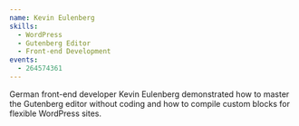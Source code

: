 ```yaml
---
name: Kevin Eulenberg
skills:
  - WordPress
  - Gutenberg Editor
  - Front-end Development
events:
  - 264574361
---
```


German front-end developer Kevin Eulenberg demonstrated how to master the Gutenberg editor without coding and how to compile custom blocks for flexible WordPress sites.
